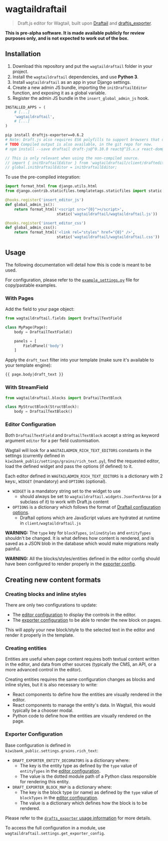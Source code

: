 # wagtaildraftail

> Draft.js editor for Wagtail, built upon [Draftail](https://github.com/springload/draftail) and [draftjs_exporter](https://github.com/springload/draftjs_exporter).

**This is pre-alpha software. It is made available publicly for review purposes only, and is not expected to work out of the box.**

## Installation

1. Download this repository and put the `wagtaildraftail` folder in your project.
2. Install the `wagtaildraftail` dependencies, and use **Python 3**.
3. Install `wagtaildraftail` as an app in your Django settings.
4. Create a new admin JS bundle, importing the `initDraftailEditor` function, and exposing it as a global variable.
5. Register the admin JS bundle in the `insert_global_admin_js` hook.

```python
INSTALLED_APPS = (
    # [...]
    'wagtaildraftail',
    # [...]
)
```

```sh
pip install draftjs-exporter==0.6.2
# Note: Draft.js also requires ES6 polyfills to support browsers that do not have native implementations.
# TODO Compiled output is also available, in the git repo for now.
# npm install --save draftail draft-js@^0.10.0 react@^15.x.x react-dom@^15.x.x
```

```js
// This is only relevant when using the non-compiled source.
// import { initDraftailEditor } from 'wagtaildraftail/client/drafteditor';
// global.initDraftailEditor = initDraftailEditor;
```

To use the pre-compiled integration:

```python
import format_html from django.utils.html
from django.contrib.staticfiles.templatetags.staticfiles import static

@hooks.register('insert_editor_js')
def global_admin_js():
    return format_html('<script src="{0}"></script>',
                       static('wagtaildraftail/wagtaildraftail.js'))

@hooks.register('insert_editor_css')
def global_admin_css():
    return format_html('<link rel="styles" href="{0}" />',
                       static('wagtaildraftail/wagtaildraftail.css'))
```

## Usage

The following documentation will detail how this is code is meant to be used.

For configuration, please refer to the [`example_settings.py`](example_settings.py) file for copy/pastable examples.

### With Pages

Add the field to your page object:

```python
from wagtaildraftail.fields import DraftailTextField

class MyPage(Page):
    body = DraftailTextField()

    panels = [
        FieldPanel('body')
    ]
```

Apply the `draft_text` filter into your template (make sure it's available to your template engine):

```html
{{ page.body|draft_text }}
```

### With StreamField

```python
from wagtaildraftail.blocks import DraftailTextBlock

class MyStructBlock(StructBlock):
    body = DraftailTextBlock()
```

### Editor Configuration

Both `DraftailTextField` and `DraftailTextBlock` accept a string as keyword argument `editor` for a per field customisation.

Wagtail will look for a `WAGTAILADMIN_RICH_TEXT_EDITORS` constants in the settings (currently defined in `kiwibank_public/settings/grains/rich_text.py`), find the requested editor, load the defined widget and pass the options (if defined) to it.

Each editor defined in `WAGTAILADMIN_RICH_TEXT_EDITORS` is a dictionary with 2 keys:, `WIDGET` (mandatory) and `OPTIONS` (optional).

- `WIDGET` is a mandatory string set to the widget to use
    - should always be set to `wagtaildraftail.widgets.JsonTextArea` (or a subclass of it) to work with Draft.js content
- `OPTIONS` is a dictionary which follows the format of [Draftail configuration options](https://github.com/springload/draftail#usage).
    - Draftail options which are JavaScript values are hydrated at runtime in `client/wagtaildraftail.js`

**WARNING:** The `type` key for `blockTypes`, `inlineStyles` and `entityTypes` shouldn't be changed. It is what defines how content is rendered, and is saved as a JSON blob in the database which would make migrations really painful.

**WARNING:** All the blocks/styles/entities defined in the editor config should have been configured to render properly in the [exporter config](#exporter-configuration).

## Creating new content formats

### Creating blocks and inline styles

There are only two configurations to update:

- The [editor configuration](#editor-configuration) to display the controls in the editor.
- The [exporter configuration](#exporter-configuration) to be able to render the new block on pages.

This will apply your new block/style to the selected text in the editor and render it properly in the template.

### Creating entities

Entities are useful when page content requires both textual content written in the editor, and data from other sources (typically the CMS, an API, or a more advanced control in the editor).

Creating entities requires the same configuration changes as blocks and inline styles, but it is also necessary to write:

- React components to define how the entities are visually rendered in the editor.
- React components to manage the entity's data. In Wagtail, this would typically be a chooser modal.
- Python code to define how the entities are visually rendered on the page.

### Exporter Configuration

Base configuration is defined in `kiwibank_public.settings.grains.rich_text`:

- `DRAFT_EXPORTER_ENTITY_DECORATORS` is a dictionary where:
    - The key is the entity type as defined by the `type` value of `entityTypes` in the [editor configuration](#editor-configuration).
    - The value is the dotted module path of a Python class responsible for rendering this entity.
- `DRAFT_EXPORTER_BLOCK_MAP` is a dictionary where:
    - The key is the block type (or name) as defined by the `type` value of `blockTypes` in the [editor configuration](#editor-configuration).
    - The value is a dictionary which defines how the block is to be rendered.

Please refer to the [`drafts_exporter` usage information](https://github.com/springload/draftjs_exporter#usage) for more details.

To access the full configuration in a module, use `wagtaildraftail.settings.get_exporter_config`.
